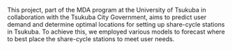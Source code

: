 This project, part of the MDA program at the University of Tsukuba in collaboration with the Tsukuba City Government, aims to predict user demand and determine optimal locations for setting up share-cycle stations in Tsukuba. 
To achieve this, we employed various models to forecast where to best place the share-cycle stations to meet user needs.
